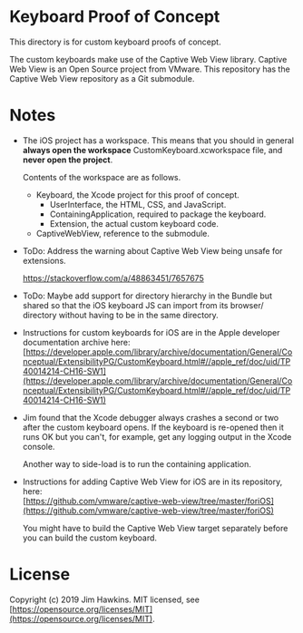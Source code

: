 Keyboard Proof of Concept
=========================
This directory is for custom keyboard proofs of concept.

The custom keyboards make use of the Captive Web View library. Captive Web View
is an Open Source project from VMware. This repository has the Captive Web View
repository as a Git submodule.

Notes
=====
-   The iOS project has a workspace. This means that you should in general
    **always open the workspace** CustomKeyboard.xcworkspace file, and **never
    open the project**.

    Contents of the workspace are as follows.

    -   Keyboard, the Xcode project for this proof of concept.
        -   UserInterface, the HTML, CSS, and JavaScript.
        -   ContainingApplication, required to package the keyboard.
        -   Extension, the actual custom keyboard code.
    -   CaptiveWebView, reference to the submodule.

-   ToDo: Address the warning about Captive Web View being unsafe for
    extensions.

    https://stackoverflow.com/a/48863451/7657675

-   ToDo: Maybe add support for directory hierarchy in the Bundle but shared so
    that the iOS keyboard JS can import from its browser/ directory without
    having to be in the same directory.

-   Instructions for custom keyboards for iOS are in the Apple developer
    documentation archive here:  
    [https://developer.apple.com/library/archive/documentation/General/Conceptual/ExtensibilityPG/CustomKeyboard.html#//apple_ref/doc/uid/TP40014214-CH16-SW1](https://developer.apple.com/library/archive/documentation/General/Conceptual/ExtensibilityPG/CustomKeyboard.html#//apple_ref/doc/uid/TP40014214-CH16-SW1)

-   Jim found that the Xcode debugger always crashes a second or two after the
    custom keyboard opens. If the keyboard is re-opened then it runs OK but you
    can't, for example, get any logging output in the Xcode console.

    Another way to side-load is to run the containing application.

-   Instructions for adding Captive Web View for iOS are in its repository,
    here:  
    [https://github.com/vmware/captive-web-view/tree/master/foriOS](https://github.com/vmware/captive-web-view/tree/master/foriOS)

    You might have to build the Captive Web View target separately before you
    can build the custom keyboard.

License
=======
Copyright (c) 2019 Jim Hawkins. MIT licensed, see
[https://opensource.org/licenses/MIT](https://opensource.org/licenses/MIT).
